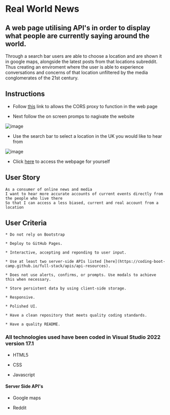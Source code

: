 # Real World News

## A web page utilising API's in order to display what people are currently saying around the world.
Through a search bar users are able to choose a location and are shown it in google maps, alongside the latest posts from that locations subreddit. Thus creating an enviroment where the user is able to experience conversations and concerns of that location unfiltered by the media conglomerates of the 21st century.

## Instructions
* Follow [this](https://cors-anywhere.herokuapp.com/corsdemo) link to allows the CORS proxy to function in the web page

* Next follow the on screen promps to nagivate the website

![image](https://user-images.githubusercontent.com/100947794/166459176-570cf8a9-273a-4b24-8a6d-189db9561a2d.png)

* Use the search bar to select a location in the UK you would like to hear from

![image](https://user-images.githubusercontent.com/100947794/166460915-a112766d-99bd-40e3-af32-be9d3e7ca26f.png)

* Click [here](./index.html) to access the webpage for yourself

## User Story
```
As a consumer of online news and media
I want to hear more accurate accounts of current events directly from the people who live there
So that I can access a less biased, current and real account from a location
```

## User Criteria
```
* Do not rely on Bootstrap

* Deploy to GitHub Pages.

* Interactive, accepting and reponding to user input.

* Use at least two server-side APIs listed [here](https://coding-boot-camp.github.io/full-stack/apis/api-resources).

* Does not use alerts, confirms, or prompts. Use modals to achieve this when necessary.

* Store persistent data by using client-side storage.

* Responsive.

* Polished UI.

* Have a clean repository that meets quality coding standards.

* Have a quality README.
```

### All technologies used have been coded in Visual Studio 2022 version 17.1
* HTML5

* CSS

* Javascript

#### Server Side API's

* Google maps

* Reddit
